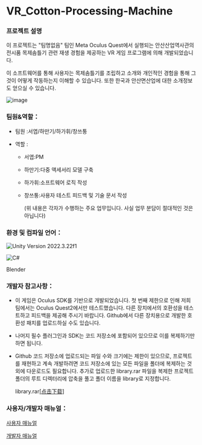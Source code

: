 # VR_Cotton-Processing-Machine



### **프로젝트 설명**

 이 프로젝트는 "팀명없음" 팀인 Meta Oculus Quest에서 실행되는 안산산업역사관의 전시품 목제솜틀기 관련 재생 경험을 제공하는 VR 게임 프로그램에 의해 개발되었습니다.

 이 소프트웨어를 통해 사용자는 목제솜틀기를 조립하고 소개와 개인적인 경험을 통해 그것이 어떻게 작동하는지 이해할 수 있습니다. 또한 한국과 안산면산업에 대한 소개정보도 얻으실 수 있습니다.


![image](README_pic0.gif)



### 팀원&역할：

- 팀원 :서엽/하만기/하가휘/창쓰퉁

- 역할 :

  - 서엽:PM

  - 하만기:다중 액세서리 모델 구축

  - 하가휘:소프트웨어 로직 작성

  - 창쓰퉁:사용자 테스트 피드백 및 기술 문서 작성

    (위 내용은 각자가 수행하는 주요 업무입니다. 사실 업무 분담이 절대적인 것은 아닙니다)

    

### 환경 및 컴파일 언어：

![Unity](https://img.shields.io/badge/unity-%23000000.svg?style=for-the-badge&logo=unity&logoColor=white) Version 2022.3.22f1

![C#](https://img.shields.io/badge/c%23-%23239120.svg?style=for-the-badge&logo=csharp&logoColor=white)

Blender



### 개발자 참고사항：

- 이 게임은 Oculus SDK를 기반으로 개발되었습니다. 첫 번째 제한으로 인해 저희 팀에서는 Oculus Quest2에서만 테스트했습니다. 다른 장치에서의 호환성을 테스트하고 피드백을 제공해 주시기 바랍니다. Github에서 다른 장치용으로 개발한 호환성 패치를 업로드하실 수도 있습니다.

- 나머지 필수 플러그인과 SDK는 코드 저장소에 포함되어 있으므로 이를 복제하기만 하면 됩니다.

- Github 코드 저장소에 업로드되는 파일 수와 크기에는 제한이 있으므로, 프로젝트를 재현하고 계속 개발하려면 코드 저장소에 있는 모든 파일을 폴더에 복제하는 것 외에 다운로드도 필요합니다. 추가로 업로드한 library.rar 파일을 복제한 프로젝트 폴더의 루트 디렉터리에 압축을 풀고 폴더 이름을 library로 지정합니다.

  library.rar[[点击下载]](https://drive.google.com/file/d/1ErL7yP842ORYXQEWpsrppADA9tSwlAxB/view?usp=sharing)

  

### 사용자/개발자 매뉴얼：

[사용자 매뉴얼](https://docs.google.com/document/d/1wQn-8_dyuR4SbHM5cXFLYIwzdT4T2qztbjWA3LVNWqU/edit?usp=sharing)

[개발자 매뉴얼](https://docs.google.com/document/d/1CE00d9BSOhtntV0jGYbK6SyVGtY7oR6IWhHKn3rhDAE/edit?usp=sharing)
